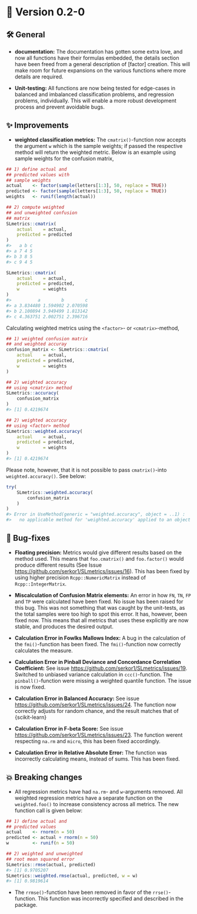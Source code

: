 

# :bookmark: Version 0.2-0

## :hammer_and_wrench: General

- **documentation:** The documentation has gotten some extra love, and
  now all functions have their formulas embedded, the details section
  have been freed from a general description of \[factor\] creation.
  This will make room for future expansions on the various functions
  where more details are required.

- **Unit-testing:** All functions are now being tested for edge-cases in
  balanced and imbalanced classification problems, and regression
  problems, individually. This will enable a more robust development
  process and prevent avoidable bugs.

## :sparkles: Improvements

- **weighted classification metrics:** The `cmatrix()`-function now
  accepts the argument `w` which is the sample weights; if passed the
  respective method will return the weighted metric. Below is an example
  using sample weights for the confusion matrix,

``` r
## 1) define actual and 
## predicted values with
## sample weights
actual    <- factor(sample(letters[1:3], 50, replace = TRUE))
predicted <- factor(sample(letters[1:3], 50, replace = TRUE))
weights   <- runif(length(actual))

## 2) compute weighted
## and unweighted confusion
## matrix
SLmetrics::cmatrix(
    actual    = actual,
    predicted = predicted
)
#>   a b c
#> a 7 4 5
#> b 3 8 5
#> c 9 4 5

SLmetrics::cmatrix(
    actual    = actual,
    predicted = predicted,
    w         = weights
)
#>          a        b        c
#> a 3.834480 1.594902 2.070598
#> b 2.100894 3.949499 1.813142
#> c 4.363751 2.002751 2.396716
```

Calculating weighted metrics using the `<factor>`- or
`<cmatrix>`-method,

``` r
## 1) weighted confusion matrix
## and weighted accuray
confusion_matrix <- SLmetrics::cmatrix(
    actual    = actual,
    predicted = predicted,
    w         = weights
)

## 2) weighted accuracy
## using <cmatrix> method
SLmetrics::accuracy(
    confusion_matrix
)
#> [1] 0.4219674

## 2) weighted accuracy
## using <factor> method
SLmetrics::weighted.accuracy(
    actual    = actual,
    predicted = predicted,
    w         = weights
)
#> [1] 0.4219674
```

Please note, however, that it is not possible to pass `cmatrix()`-into
`weighted.accuracy()`. See below:

``` r
try(
    SLmetrics::weighted.accuracy(
        confusion_matrix
    )
)
#> Error in UseMethod(generic = "weighted.accuracy", object = ..1) : 
#>   no applicable method for 'weighted.accuracy' applied to an object of class "cmatrix"
```

## :bug: Bug-fixes

- **Floating precision:** Metrics would give different results based on
  the method used. This means that `foo.cmatrix()` and `foo.factor()`
  would produce different results (See Issue
  https://github.com/serkor1/SLmetrics/issues/16). This has been fixed
  by using higher precision `Rcpp::NumericMatrix` instead of
  `Rcpp::IntegerMatrix`.

- **Miscalculation of Confusion Matrix elements:** An error in how `FN`,
  `TN`, `FP` and `TP` were calculated have been fixed. No issue has been
  raised for this bug. This was not something that was caught by the
  unit-tests, as the total samples were too high to spot this error. It
  has, however, been fixed now. This means that all metrics that uses
  these explicitly are now stable, and produces the desired output.

- **Calculation Error in Fowlks Mallows Index:** A bug in the
  calculation of the `fmi()`-function has been fixed. The
  `fmi()`-function now correctly calculates the measure.

- **Calculation Error in Pinball Deviance and Concordance Correlation
  Coefficient:** See issue
  https://github.com/serkor1/SLmetrics/issues/19. Switched to unbiased
  variance calculation in `ccc()`-function. The `pinball()`-function
  were missing a weighted quantile function. The issue is now fixed.

- **Calculation Error in Balanced Accuracy:** See issue
  https://github.com/serkor1/SLmetrics/issues/24. The function now
  correctly adjusts for random chance, and the result matches that of
  {scikit-learn}

- **Calculation Error in F-beta Score:** See issue
  https://github.com/serkor1/SLmetrics/issues/23. The function werent
  respecting `na.rm` and `micro`, this has been fixed accordingly.

- **Calculation Error in Relative Absolute Error:** The function was
  incorrectly calculating means, instead of sums. This has been fixed.

## :boom: Breaking changes

- All regression metrics have had `na.rm`- and `w`-arguments removed.
  All weighted regression metrics have a separate function on the
  `weighted.foo()` to increase consistency across all metrics. The new
  function call is given below:

``` r
## 1) define actual and
## predicted values
actual    <- rnorm(n = 50)
predicted <- actual + rnorm(n = 50)
w         <- runif(n = 50)

## 2) weighted and unweighted
## root mean squared error
SLmetrics::rmse(actual, predicted)
#> [1] 0.9705207
SLmetrics::weighted.rmse(actual, predicted, w = w)
#> [1] 0.9819614
```

- The `rrmse()`-function have been removed in favor of the
  `rrse()`-function. This function was incorrectly specified and
  described in the package.
